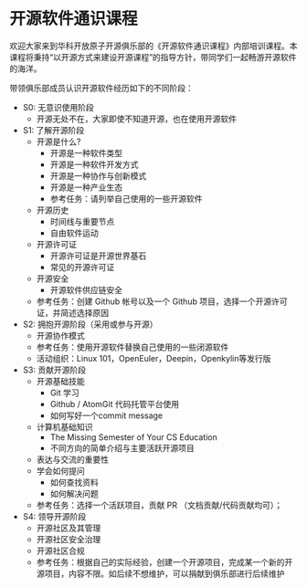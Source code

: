 # 开源软件通识课程

欢迎大家来到华科开放原子开源俱乐部的《开源软件通识课程》内部培训课程。本课程将秉持“以开源方式来建设开源课程”的指导方针，带同学们一起畅游开源软件的海洋。

带领俱乐部成员认识开源软件经历如下的不同阶段：

- S0: 无意识使用阶段
  - 开源无处不在，大家即使不知道开源，也在使用开源软件
- S1: 了解开源阶段
  - 开源是什么?
    - 开源是一种软件类型
    - 开源是一种软件开发方式
    - 开源是一种协作与创新模式
    - 开源是一种产业生态
    - 参考任务：请列举自己使用的一些开源软件
  - 开源历史
    - 时间线与重要节点
    - 自由软件运动
  - 开源许可证
    - 开源许可证是开源世界基石
    - 常见的开源许可证
  - 开源安全
    - 开源软件供应链安全
  - 参考任务：创建 Github 帐号以及一个 Github 项目，选择一个开源许可证，并简述选择原因
- S2: 拥抱开源阶段（采用或参与开源）
  - 开源协作模式
  - 参考任务：使用开源软件替换自己使用的一些闭源软件
  - 活动组织：Linux 101，OpenEuler，Deepin，Openkylin等发行版
- S3: 贡献开源阶段
  - 开源基础技能
    - Git 学习
    - Github / AtomGit 代码托管平台使用
    - 如何写好一个commit message
  - 计算机基础知识
    - The Missing Semester of Your CS Education
    - 不同方向的简单介绍与主要活跃开源项目
  - 表达与交流的重要性
  - 学会如何提问
    - 如何查找资料
    - 如何解决问题
  - 参考任务：选择一个活跃项目，贡献 PR （文档贡献/代码贡献均可）；
- S4: 领导开源阶段
  - 开源社区及其管理
  - 开源社区安全治理
  - 开源社区合规
  - 参考任务：根据自己的实际经验，创建一个开源项目，完成某一个新的开源项目，内容不限。如后续不想维护，可以捐献到俱乐部进行后续维护
